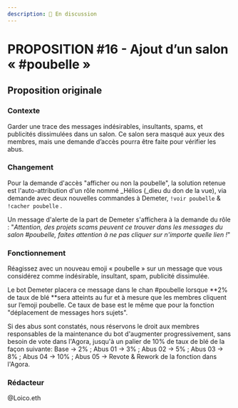 ```yaml
---
description: 💬 En discussion
---
```


# PROPOSITION #16 - Ajout d’un salon « #poubelle »

## **Proposition originale**

### Contexte

Garder une trace des messages indésirables, insultants, spams, et publicités dissimulées dans un salon. Ce salon sera masqué aux yeux des membres, mais une demande d’accès pourra être faite pour vérifier les abus.&#x20;

### Changement

Pour la demande d'accès "afficher ou non la poubelle", la solution retenue est l'auto-attribution d'un rôle nommé _Hélios (_dieu du don de la vue), via demande avec deux nouvelles commandes à Demeter, `!voir poubelle` & `!cacher poubelle` .&#x20;

Un message d'alerte de la part de Demeter s'affichera à la demande du rôle : "_Attention, des projets scams peuvent ce trouver dans les messages du salon #poubelle, faites attention à ne pas cliquer sur n'importe quelle lien !_"&#x20;

### Fonctionnement

Réagissez avec un nouveau emoji « poubelle » sur un message que vous considérez comme indésirable, insultant, spam, publicité dissimulée.&#x20;

Le bot Demeter placera ce message dans le chan #poubelle lorsque **2% de taux de blé **sera atteints au fur et à mesure que les membres cliquent sur l’emoji poubelle. Ce taux de base est le même que pour la fonction "déplacement de messages hors sujets".&#x20;

Si des abus sont constatés, nous réservons le droit aux membres responsables de la maintenance du bot d'augmenter progressivement, sans besoin de vote dans l'Agora, jusqu'à un palier de 10% de taux de blé de la façon suivante: Base -> 2% ; Abus 01 -> 3% ; Abus 02 -> 5% ; Abus 03 -> 8% ; Abus 04 -> 10% ; Abus 05 -> Revote & Rework de la fonction dans l'Agora.



### Rédacteur

@Loico.eth

